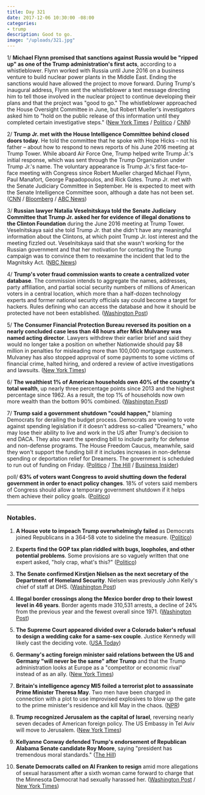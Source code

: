 ```yaml
---
title: Day 321
date: 2017-12-06 10:30:00 -08:00
categories:
- trump
description: Good to go.
image: "/uploads/321.jpg"
---
```


1/ **Michael Flynn promised that sanctions against Russia would be "ripped up" as one of the Trump administration's first acts**, according to a whistleblower. Flynn worked with Russia until June 2016 on a business venture to build nuclear power plants in the Middle East. Ending the sanctions would have allowed the project to move forward. During Trump's inaugural address, Flynn sent the whistleblower a text message directing him to tell those involved in the nuclear project to continue developing their plans and that the project was "good to go." The whistleblower approached the House Oversight Committee in June, but Robert Mueller's investigators asked him to "hold on the public release of this information until they completed certain investigative steps." ([New York Times](https://www.nytimes.com/2017/12/06/us/politics/michael-flynn-russia-sanctions-ripped-up-whistleblower.html) / [Politico](https://www.politico.com/story/2017/12/06/michael-flynn-texted-nuclear-plans-whistleblower-282070) / [CNN](https://www.cnn.com/2017/12/06/politics/whistleblower-flynn-told-colleague-removing-russia-sanctions-priority/index.html))

2/ **Trump Jr. met with the House Intelligence Committee behind closed doors today**. He told the committee that he spoke with Hope Hicks – not his father –  about how to respond to news reports of his June 2016 meeting at Trump Tower. While aboard Air Force One, Trump helped write Trump Jr.'s initial response, which was sent through the Trump Organization under Trump Jr.'s name. The voluntary appearance is Trump Jr.'s first face-to-face meeting with Congress since Robert Mueller charged Michael Flynn, Paul Manafort, George Papadopoulos, and Rick Gates. Trump Jr. met with the Senate Judiciary Committee in September. He is expected to meet with the Senate Intelligence Committee soon, although a date has not been set. ([CNN](https://www.cnn.com/2017/12/06/politics/donald-trump-jr-trump-tower-response/index.html) / [Bloomberg](https://www.bloomberg.com/news/articles/2017-12-06/trump-jr-to-meet-house-intelligence-panel-in-russia-probe) / [ABC News](http://abcnews.go.com/Politics/donald-trump-jr-face-questions-russia-contacts-capitol/story?id=51600596))

3/ **Russian lawyer Natalia Veselnitskaya told the Senate Judiciary Committee that Trump Jr. asked her for evidence of illegal donations to the Clinton Foundation** during the June 2016 meeting at Trump Tower. Veselnitskaya said she told Trump Jr. that she didn't have any meaningful information about the Clintons, at which point Trump Jr. lost interest and the meeting fizzled out. Veselnitskaya said that she wasn't working for the Russian government and that her motivation for contacting the Trump campaign was to convince them to reexamine the incident that led to the Magnitsky Act. ([NBC News](https://www.nbcnews.com/news/us-news/donald-trump-jr-asked-russian-lawyer-info-clinton-foundation-n826711))

4/ **Trump's voter fraud commission wants to create a centralized voter database**. The commission intends to aggregate the names, addresses, party affiliation, and partial social security numbers of millions of American voters in a central location, which more than a half-dozen technology experts and former national security officials say could become a target for hackers. Rules defining who can access the database and how it should be protected have not been established. ([Washington Post](https://www.washingtonpost.com/news/the-switch/wp/2017/12/05/trumps-voter-fraud-commission-plans-to-create-a-massive-voter-database-former-national-security-officials-say-it-could-be-hacked/))

5/ **The Consumer Financial Protection Bureau reversed its position on a nearly concluded case less than 48 hours after Mick Mulvaney was named acting director**. Lawyers withdrew their earlier brief and said they would no longer take a position on whether Nationwide should pay $8 million in penalties for misleading more than 100,000 mortgage customers. Mulvaney has also stopped approval of some payments to some victims of financial crime, halted hiring, and ordered a review of active investigations and lawsuits. ([New York Times](https://www.nytimes.com/2017/12/05/business/cfpb-mick-mulvaney.html))

6/ **The wealthiest 1% of American households own 40% of the country's total wealth**, up nearly three percentage points since 2013 and the highest percentage since 1962. As a result, the top 1% of households now own more wealth than the bottom 90% combined. ([Washington Post](https://www.washingtonpost.com/news/wonk/wp/2017/12/06/the-richest-1-percent-now-owns-more-of-the-countrys-wealth-than-at-any-time-in-the-past-50-years/))

7/ **Trump said a government shutdown "could happen,"** blaming Democrats for derailing the budget process. Democrats are vowing to vote against spending legislation if it doesn't address so-called "Dreamers," who may lose their ability to live and work in the US after Trump's decision to end DACA. They also want the spending bill to include parity for defense and non-defense programs. The House Freedom Caucus, meanwhile, said they won't support the funding bill if it includes increases in non-defense spending or  deportation relief for Dreamers. The government is scheduled to run out of funding on Friday. ([Politico](https://www.politico.com/story/2017/12/06/freedom-caucus-paul-ryan-shutdown-truce-282072) / [The Hill](http://thehill.com/homenews/administration/363551-trump-says-government-shutdown-could-happen) / [Business Insider](http://www.businessinsider.com/government-shutdown-house-freedom-caucus-trump-2017-12))

poll/ **63% of voters want Congress to avoid shutting down the federal government in order to enact policy changes**. 18% of voters said members of Congress should allow a temporary government shutdown if it helps them achieve their policy goals. ([Politico](https://www.politico.com/story/2017/12/06/government-shutdown-poll-voters-281172))

---

### Notables.

 1. **A House vote to impeach Trump overwhelmingly failed** as Democrats joined Republicans in a 364-58 vote to sideline the measure. ([Politico](https://www.politico.com/story/2017/12/06/trump-impeachment-vote-fail-282888))

 2. **Experts find the GOP tax plan riddled with bugs, loopholes, and other potential problems**. Some provisions are so vaguely written that one expert asked, "holy crap, what's this?" ([Politico](https://www.politico.com/story/2017/12/06/tax-plan-glitches-mistakes-republicans-208049))

 3. **The Senate confirmed Kirstjen Nielsen as the next secretary of the Department of Homeland Security**. Nielsen was previously John Kelly's chief of staff at DHS. ([Washington Post](https://www.washingtonpost.com/world/national-security/senate-confirms-kirstjen-nielsen-a-top-white-house-aide-to-lead-homeland-security/2017/12/05/65337056-d9fb-11e7-b859-fb0995360725_story.html))

 4. **Illegal border crossings along the Mexico border drop to their lowest level in 46 years**. Border agents made 310,531 arrests, a decline of 24% from the previous year and the fewest overall since 1971. ([Washington Post](https://www.washingtonpost.com/world/national-security/arrests-along-mexico-border-drop-sharply-under-trump-new-statistics-show/2017/12/05/743c6b54-d9c7-11e7-b859-fb0995360725_story.html))

 5. **The Supreme Court appeared divided over a Colorado baker's refusal to design a wedding cake for a same-sex couple**. Justice Kennedy will likely cast the deciding vote. ([USA Today](https://www.usatoday.com/story/news/politics/2017/12/05/speech-religion-lgbt-rights-collide-supreme-court/921458001/))

 6. **Germany's acting foreign minister said relations between the US and Germany "will never be the same" after Trump** and that the Trump administration looks at Europe as a "competitor or economic rival" instead of as an ally. ([New York Times](https://www.nytimes.com/2017/12/05/world/europe/germany-trump-sigmar-gabriel.html))

 7. **Britain's intelligence agency MI5 foiled a terrorist plot to assassinate Prime Minister Theresa May**. Two men have been charged in connection with a plot to use improvised explosives to blow up the gate to the prime minister's residence and kill May in the chaos. ([NPR](https://www.npr.org/sections/thetwo-way/2017/12/06/568753249/british-intelligence-reportedly-foils-plot-to-kill-prime-minister))

 8. **Trump recognized Jerusalem as the capital of Israel**, reversing nearly seven decades of American foreign policy. The US Embassy in Tel Aviv will move to Jerusalem. ([New York Times](https://www.nytimes.com/2017/12/06/world/middleeast/trump-jerusalem-israel-capital.html))

 9. **Kellyanne Conway defended Trump's endorsement of Republican Alabama Senate candidate Roy Moore**, saying "president has tremendous moral standards." ([The Hill](http://thehill.com/homenews/administration/363490-conway-defends-trumps-endorsement-of-moore-the-president-has))

10. **Senate Democrats called on Al Franken to resign** amid more allegations of sexual harassment after a sixth woman came forward to charge that the Minnesota Democrat had sexually harassed her. ([Washington Post](https://www.washingtonpost.com/powerpost/senate-democratic-women-call-on-franken-to-resign-amid-further-allegations-of-sexual-harassment/2017/12/06/ddaf260e-daa2-11e7-a841-2066faf731ef_story.html) / [New York Times](https://www.nytimes.com/2017/12/06/us/politics/franken-harrassment-resign.html))